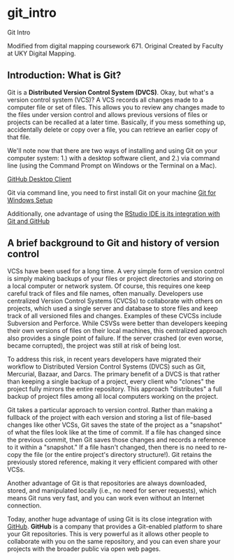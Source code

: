 # git_intro

Git Intro

Modified from digital mapping coursework 671.  Original Created by Faculty at UKY Digital Mapping.

## Introduction: What is Git?

Git is a **Distributed Version Control System (DVCS)**. Okay, but what's a version control system (VCS)? A VCS records all changes made to a computer file or set of files. This allows you to review any changes made to the files under version control and allows previous versions of files or projects can be recalled at a later time. Basically, if you mess something up, accidentally delete or copy over a file, you can retrieve an earlier copy of that file.

We'll note now that there are two ways of installing and using Git on your computer system: 1.) with a desktop software client, and 2.) via command line (using the Command Prompt on Windows or the Terminal on a Mac).

[GitHub Desktop Client](https://desktop.GitHub.com/)

Git via command line, you need to first install Git on your machine [Git for Windows Setup](https://git-scm.com/download/win)

Additionally, one advantage of using the [RStudio IDE is its integration with Git and GitHub](https://support.rstudio.com/hc/en-us/articles/200532077-Version-Control-with-Git-and-SVN)

## A brief background to Git and history of version control

VCSs have been used for a long time. A very simple form of version control is simply making backups of your files or project directories and storing on a local computer or network system. Of course, this requires one keep careful track of files and file names, often manually. Developers use centralized Version Control Systems (CVCSs) to collaborate with others on projects, which used a single server and database to store files and keep track of all versioned files and changes. Examples of these CVCSs include Subversion and Perforce. While CSVSs were better than developers keeping their own versions of files on their local machines, this centralized approach also provides a single point of failure. If the server crashed (or even worse, became corrupted), the project was still at risk of being lost.

To address this risk, in recent years developers have migrated their workflow to Distributed Version Control Systems (DVCS) such as Git, Mercurial, Bazaar, and Darcs. The primary benefit of a DVCS is that rather than keeping a single backup of a project, every client who "clones" the project fully mirrors the entire repository. This approach "distributes" a full backup of project files among all local computers working on the project.

Git takes a particular approach to version control. Rather than making a fullback of the project with each version and storing a list of file-based changes like other VCSs, Git saves the state of the project as a "snapshot" of what the files look like at the time of commit. If a file has changed since the previous commit, then Git saves those changes and records a reference to it within a "snapshot." If a file hasn't changed, then there is no need to re-copy the file (or the entire project's directory structure!). Git retains the previously stored reference, making it very efficient compared with other VCSs.

Another advantage of Git is that repositories are always downloaded, stored, and manipulated locally  (i.e., no need for server requests), which means Git runs very fast, and you can work even without an Internet connection.

Today, another huge advantage of using Git is its close integration with [GitHub](https://github.com/). **GitHub** is a company that provides a Git-enabled platform to share your Git repositories. This is very powerful as it allows other people to collaborate with you on the same repository, and you can even share your projects with the broader public via open web pages. 
